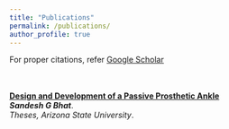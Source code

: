 ```yaml
---
title: "Publications"
permalink: /publications/
author_profile: true
---
```

For proper citations, refer [Google Scholar](https://scholar.google.com/citations?user=Dx9aVjgAAAAJ&hl=en)<br>
<br>
<br>
<!-- <b>[Design and Analysis of an Auto-Parametrically Excited Platform for Active Vibration Control](http://mrsandeshbhat.github.io/publications/WEARperiodic)</b> <br> 
Thao Le, <i><b>Sandesh G Bhat</b></i>, Susheelkumar C Subramanian, Peter MB Waswa, Sangram Redkar.
<i>ASME 2019 International Design Engineering Technical Conferences and Computers and Information in Engineering Conference</i>. <b>IDETC-CIE 2019</b>.
<br> -->
<!-- <b>[Analysis of a periodic force applied to the trunk to assist walking gait](http://mrsandeshbhat.github.io/publications/WEARperiodic)</b> <br> 
<i><b>Sandesh G Bhat</b></i>, Susheelkumar Cherangara, Jason Olson, Sangram Redkar, Thomas G. Sugar.
<i>2019 Wearable Robotics Association Conference</i>. <b>WearRAcon 2019</b>.
<br> -->
<!-- <b>[Volitional control of an active prosthetic ankle: a survey](http://mrsandeshbhat.github.io/publications/IRAJsurvey)</b> <br> 
<i><b>Sandesh G Bhat</b></i>, Sangram Redkar.
<i>ASME 2018 International Mechanical Engineering Congress and Exposition</i>. <b>IMECE 2018</b>.
<br>
<b>[Design and Development of an Unmanned Underwater Vehicle (UUV) in the Form of a Cuttlefish](http://mrsandeshbhat.github.io/publications/IMECEuuv)</b> <br> 
Susheelkumar Cherangara Subramanian, Thao Le, Jason Olson, <i><b>Sandesh G Bhat</b></i>, Sangram Redkar.
<i>ASME 2018 International Mechanical Engineering Congress and Exposition</i>. <b>IMECE 2018</b>.
<br>
<b>[Development of a Passive Prosthetic Ankle With Slope Adapting Capabilities](http://mrsandeshbhat.github.io/publications/IMECEankle)</b> <br> 
<i><b>Sandesh G Bhat</b></i>, Sangram Redkar, Thomas G Sugar.
<i>ASME 2018 International Mechanical Engineering Congress and Exposition</i>. <b>IMECE 2018</b>.
<br> -->
<b>[Design and Development of a Passive Prosthetic Ankle](http://mrsandeshbhat.github.io/publications/MStheses)</b> <br> 
<i><b>Sandesh G Bhat</b></i>.<br>
<i>Theses, Arizona State University</i>.